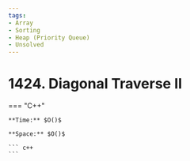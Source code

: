 ```yaml
---
tags:
- Array
- Sorting
- Heap (Priority Queue)
- Unsolved
---
```



# 1424. Diagonal Traverse II

=== "C++"

    **Time:** $O()$

    **Space:** $O()$

    ``` c++
    ```